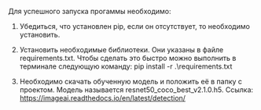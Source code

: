 Для успешного запуска прогаммы необходимо:

1. Убедиться, что установлен pip, если он отсутствует, то необходимо установить.

2. Установить необходимые библиотеки. Они указаны в файле requirements.txt. Чтобы сделать это быстро можно выполнить в терминале следующую команду: pip install -r .\requirements.txt

3. Необходимо скачать обученную модель и положить её в папку с проектом. Модель называется resnet50_coco_best_v2.1.0.h5. Ссылка: https://imageai.readthedocs.io/en/latest/detection/